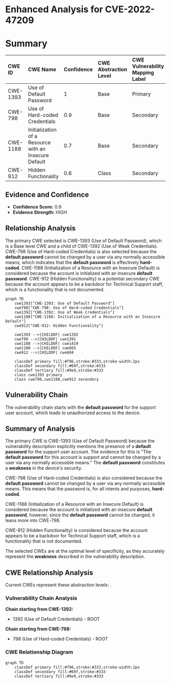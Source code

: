 # Enhanced Analysis for CVE-2022-47209

# Summary
| CWE ID  | CWE Name                         | Confidence | CWE Abstraction Level | CWE Vulnerability Mapping Label | CWE-Vulnerability Mapping Notes |
| :-------- | :--------------------------------- | :--------- | :-------------------- | :------------------------------ | :------------------------------ |
| CWE-1393  | Use of Default Password           | 1          | Base                  | Primary                         | Allowed                       |
| CWE-798   | Use of Hard-coded Credentials       | 0.9        | Base                  | Secondary                       | Allowed                       |
| CWE-1188  | Initialization of a Resource with an Insecure Default | 0.7        | Base                  | Secondary                       | Allowed                       |
| CWE-912   | Hidden Functionality              | 0.6        | Class                 | Secondary                       | Allowed-with-Review         |

## Evidence and Confidence

*   **Confidence Score:** 0.9
*   **Evidence Strength:** HIGH

## Relationship Analysis
The primary CWE selected is CWE-1393 (Use of Default Password), which is a Base level CWE and a child of CWE-1392 (Use of Weak Credentials). CWE-798 (Use of Hard-coded Credentials) is also selected because the **default password** cannot be changed by a user via any normally accessible means, which indicates that the **default password** is effectively **hard-coded**. CWE-1188 (Initialization of a Resource with an Insecure Default) is considered because the account is initialized with an insecure **default password**. CWE-912 (Hidden Functionality) is a potential secondary CWE because the account appears to be a backdoor for Technical Support staff, which is a functionality that is not documented.

```mermaid
graph TD
    cwe1393["CWE-1393: Use of Default Password"]
    cwe798["CWE-798: Use of Hard-coded Credentials"]
    cwe1392["CWE-1392: Use of Weak Credentials"]
    cwe1188["CWE-1188: Initialization of a Resource with an Insecure Default"]
    cwe912["CWE-912: Hidden Functionality"]
    
    cwe1393 -->|CHILDOF| cwe1392
    cwe798 -->|CHILDOF| cwe1391
    cwe1188 -->|CHILDOF| cwe1419
    cwe1188 -->|CHILDOF| cwe665
    cwe912 -->|CHILDOF| cwe684

    classDef primary fill:#f96,stroke:#333,stroke-width:2px
    classDef secondary fill:#69f,stroke:#333
    classDef tertiary fill:#9e9,stroke:#333
    class cwe1393 primary
    class cwe798,cwe1188,cwe912 secondary
```

## Vulnerability Chain
The vulnerability chain starts with the **default password** for the support user account, which leads to unauthorized access to the device.

## Summary of Analysis
The primary CWE is CWE-1393 (Use of Default Password) because the vulnerability description explicitly mentions the presence of a **default password** for the support user account. The evidence for this is "The **default password** for this account is support and cannot be changed by a user via any normally accessible means." The **default password** constitutes a **weakness** in the device's security.

CWE-798 (Use of Hard-coded Credentials) is also considered because the **default password** cannot be changed by a user via any normally accessible means. This means that the password is, for all intents and purposes, **hard-coded**.

CWE-1188 (Initialization of a Resource with an Insecure Default) is considered because the account is initialized with an insecure **default password**, however, since the **default password** cannot be changed, it leans more into CWE-798.

CWE-912 (Hidden Functionality) is considered because the account appears to be a backdoor for Technical Support staff, which is a functionality that is not documented.

The selected CWEs are at the optimal level of specificity, as they accurately represent the **weakness** described in the vulnerability description.


## CWE Relationship Analysis

Current CWEs represent these abstraction levels: .


### Vulnerability Chain Analysis

**Chain starting from CWE-1392:**
- 1392 (Use of Default Credentials) - ROOT


**Chain starting from CWE-798:**
- 798 (Use of Hard-coded Credentials) - ROOT



### CWE Relationship Diagram

```mermaid
graph TD
    classDef primary fill:#f96,stroke:#333,stroke-width:2px
    classDef secondary fill:#69f,stroke:#333
    classDef tertiary fill:#9e9,stroke:#333
```
